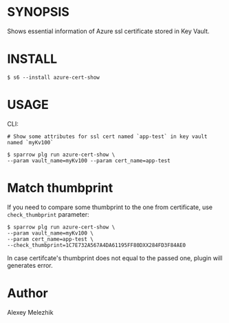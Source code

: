 # SYNOPSIS

Shows essential information of Azure ssl certificate stored in Key Vault.

# INSTALL

    $ s6 --install azure-cert-show

# USAGE

CLI:

    # Show some attributes for ssl cert named `app-test` in key vault named `myKv100`

    $ sparrow plg run azure-cert-show \
    --param vault_name=myKv100 --param cert_name=app-test

# Match thumbprint

If you need to compare some thumbprint to the one from certificate, use `check_thumbprint` parameter:

    $ sparrow plg run azure-cert-show \
    --param vault_name=myKv100 \
    --param cert_name=app-test \
    --check_thumbprint=1C7E732A567A4DA61195FF80DXX284FD3F84AE0

In case certifcate's thumbprint does not equal to the passed one, plugin will generates error.

# Author

Alexey Melezhik

